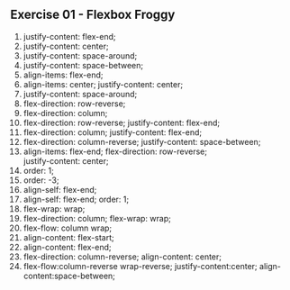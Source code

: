 ## Exercise 01 - Flexbox Froggy

1. justify-content: flex-end;
2. justify-content: center;
3. justify-content: space-around;
4. justify-content: space-between;
5. align-items: flex-end;
6. align-items: center;
   justify-content: center;
7. justify-content: space-around;
8. flex-direction: row-reverse;
9. flex-direction: column;
10. flex-direction: row-reverse;
    justify-content: flex-end;
11. flex-direction: column;
    justify-content: flex-end;
12. flex-direction: column-reverse;
    justify-content: space-between;
13. align-items: flex-end;
    flex-direction: row-reverse;   
    justify-content: center; 
14. order: 1;
15. order: -3;
16. align-self: flex-end;
17. align-self: flex-end;
    order: 1;
18. flex-wrap: wrap;
19. flex-direction: column;
    flex-wrap: wrap;
20. flex-flow: column wrap;
21. align-content: flex-start;
22. align-content: flex-end;
23. flex-direction: column-reverse;
    align-content: center; 
24. flex-flow:column-reverse wrap-reverse;
    justify-content:center;
    align-content:space-between;